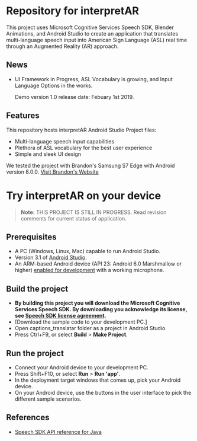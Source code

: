 # Repository for interpretAR

This project uses Microsoft Cognitive Services Speech SDK, Blender Animations, and Android Studio to create an application that translates multi-language speech input into American Sign Language (ASL) real time through an Augmented Reality (AR) approach.

## News

* UI Framework in Progress, ASL Vocabulary is growing, and Input Language Options in the works.
  
  Demo version 1.0 release date: Febuary 1st 2019. 

## Features

This repository hosts interpretAR Android Studio Project files:
* Multi-language speech input capabilities
* Plethora of ASL vocabulary for the best user experience
* Simple and sleek UI design

We tested the project with Brandon's Samsung S7 Edge with Android version 8.0.0. [Visit Brandon's Website](http://brandonrufino.com/) 

# Try interpretAR on your device

> **Note:**
>THIS PROJECT IS STILL IN PROGRESS. Read revision comments for current status of application.

## Prerequisites

* A PC (Windows, Linux, Mac) capable to run Android Studio.
* Version 3.1 of [Android Studio](https://developer.android.com/studio/).
* An ARM-based Android device (API 23: Android 6.0 Marshmallow or higher) [enabled for development](https://developer.android.com/studio/debug/dev-options) with a working microphone.

## Build the project

* **By building this project you will download the Microsoft Cognitive Services Speech SDK. By downloading you acknowledge its license, see [Speech SDK license agreement](https://aka.ms/csspeech/license201809).**
* [Download the sample code to your development PC.]
* Open captions_translatar folder as a project in Android Studio.
* Press Ctrl+F9, or select **Build** \> **Make Project**.

## Run the project

* Connect your Android device to your development PC.
* Press Shift+F10, or select **Run** \> **Run 'app'**.
* In the deployment target windows that comes up, pick your Android device.
* On your Android device, use the buttons in the user interface to pick the different sample scenarios.

## References
* [Speech SDK API reference for Java](https://aka.ms/csspeech/javaref)
